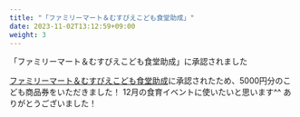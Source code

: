 ```yaml
---
title: "「ファミリーマート＆むすびえこども食堂助成」"
date: 2023-11-02T13:12:59+09:00
weight: 3
---
```

「ファミリーマート＆むすびえこども食堂助成」に承認されました
<!--more-->

[ファミリーマート＆むすびえこども食堂助成](https://musubie.org/news/7349/)に承認されたため、5000円分のこども商品券をいただきました！
12月の食育イベントに使いたいと思います^^
ありがとうございました！